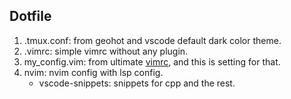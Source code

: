 ## Dotfile

1. .tmux.conf: from geohot and vscode default dark color theme.
2. .vimrc: simple vimrc without any plugin.
3. my_config.vim: from ultimate [vimrc](https://github.com/amix/vimrc), and this is setting for that.
4. nvim: nvim config with lsp config.
	* vscode-snippets: snippets for cpp and the rest.
	

